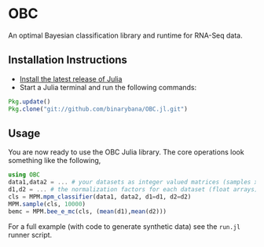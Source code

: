 # OBC

An optimal Bayesian classification library and runtime for RNA-Seq data.

## Installation Instructions
 - [Install the latest release of Julia](http://julialang.org/downloads/)
 - Start a Julia terminal and run the following commands:

```julia
Pkg.update()
Pkg.clone("git://github.com/binarybana/OBC.jl.git")
```

## Usage

You are now ready to use the OBC Julia library. The core operations look 
something like the following,
```julia
using OBC
data1,data2 = ... # your datasets as integer valued matrices (samples x genes)
d1,d2 = ... # the normalization factors for each dataset (float arrays)
cls = MPM.mpm_classifier(data1, data2, d1=d1, d2=d2)
MPM.sample(cls, 10000)
bemc = MPM.bee_e_mc(cls, (mean(d1),mean(d2)))
```

For a full example (with code to generate synthetic data) see the ``run.jl`` 
runner script.


